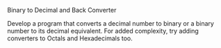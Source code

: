 Binary to Decimal and Back Converter

Develop a program that converts a decimal number to binary or a binary number to its decimal equivalent. For added complexity, try adding converters to Octals and Hexadecimals too.
